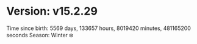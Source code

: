 # Version: v15.2.29
Time since birth: 5569 days, 133657 hours, 8019420 minutes, 481165200 seconds
Season: Winter ❄️
